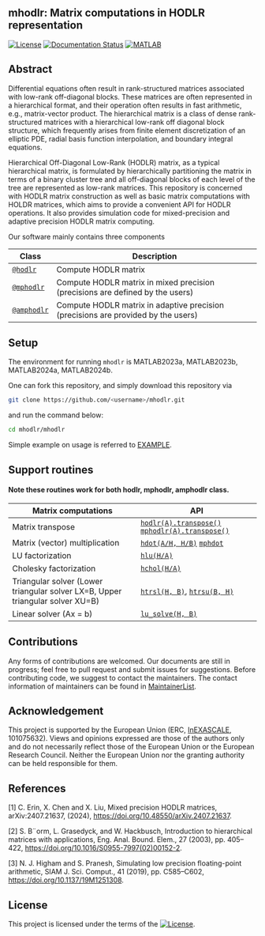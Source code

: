 ##   mhodlr: Matrix computations in HODLR representation

[![License](https://img.shields.io/badge/License-BSD_3--Clause-lightblue.svg)](https://opensource.org/licenses/BSD-3-Clause)
[![Documentation Status](https://readthedocs.org/projects/mhodlr/badge/?version=latest)](https://mhodlr.readthedocs.io/en/latest/?badge=latest)
[![MATLAB](https://github.com/chenxinye/mhodlr/actions/workflows/ci.yml/badge.svg)](https://github.com/chenxinye/mhodlr/actions/workflows/ci.yml)

## Abstract


Differential equations often result in rank-structured matrices associated with low-rank off-diagonal blocks. These matrices are often represented in a hierarchical format, and their operation often results in fast arithmetic, e.g., matrix-vector product.  The hierarchical matrix is a class of dense rank-structured matrices with a hierarchical low-rank off diagonal block structure, which frequently arises from finite element discretization of an elliptic PDE, radial basis function interpolation, and boundary integral equations. 

Hierarchical Off-Diagonal Low-Rank (HODLR) matrix, as a typical hierarchical matrix, is formulated by hierarchically partitioning the matrix in terms of a binary cluster tree and all off-diagonal blocks of each level of the tree are represented as low-rank matrices. This repository is concerned with HODLR matrix construction as well as basic matrix computations with HOLDR matrices, which aims to provide a convenient API for HODLR operations. It also provides simulation code for mixed-precision and adaptive precision HODLR matrix computing.  



Our software mainly contains three components

|  Class | Description|
|  ----  | ----  |
|  [``@hodlr``](https://github.com/chenxinye/mhodlr/blob/main/mhodlr/%40hodlr/hodlr.m) | Compute HODLR matrix|
|  [``@mphodlr``](https://github.com/chenxinye/mhodlr/blob/main/mhodlr/%40mphodlr/mphodlr.m) | Compute HODLR matrix in mixed precision (precisions are defined by the users) |
|  [``@amphodlr``](https://github.com/chenxinye/mhodlr/blob/main/mhodlr/%40amphodlr/amphodlr.m) | Compute HODLR matrix in adaptive precision (precisions are provided by the users) |



Setup
-------

The environment for running ``mhodlr`` is MATLAB2023a, MATLAB2023b, MATLAB2024a, MATLAB2024b.

One can fork this repository, and simply download this repository via
```bash
git clone https://github.com/<username>/mhodlr.git
```
and run the command below:
```bash
cd mhodlr/mhodlr
```

Simple example on usage is referred to  [EXAMPLE](https://github.com/chenxinye/mhodlr/blob/main/EXAMPLE.md).

Support routines
---------------

#### Note these routines work for both hodlr, mphodlr, amphodlr class.

|  Matrix computations | API|
|  ----  | ----  |
| Matrix transpose   | [``hodlr(A).transpose()``](https://github.com/chenxinye/mhodlr/blob/main/mhodlr/%40hodlr/hodlr.m) [``mphodlr(A).transpose()``](https://github.com/chenxinye/mhodlr/blob/main/mhodlr/%40mphodlr/mphodlr.m)|
| Matrix (vector) multiplication | [``hdot(A/H, H/B)``](https://github.com/chenxinye/mhodlr/blob/main/mhodlr/%40hodlr/hdot.m) [``mphdot``](https://github.com/chenxinye/mhodlr/blob/main/mhodlr/%40mphodlr/mphdot.m) |
| LU factorization   | [``hlu(H/A)``](https://github.com/chenxinye/mhodlr/blob/main/mhodlr/%40hodlr/hlu.m)|
| Cholesky factorization  | [``hchol(H/A)``](https://github.com/chenxinye/mhodlr/blob/main/mhodlr/%40hodlr/hchol.m)|
| Triangular solver (Lower triangular solver LX=B, Upper triangular solver XU=B) |[``htrsl(H, B)``](https://github.com/chenxinye/mhodlr/blob/main/mhodlr/%40hodlr/htrsl.m), [``htrsu(B, H)``](https://github.com/chenxinye/mhodlr/blob/main/mhodlr/%40hodlr/htrsu.m)|
| Linear solver (Ax = b) |[``lu_solve(H, B)``](https://github.com/chenxinye/mhodlr/blob/main/mhodlr/%40hodlr/lu_solve.m)|

Contributions
---------------
Any forms of contributions are welcomed. Our documents are still in progress; feel free to pull request and submit issues for suggestions. Before contributing code, we suggest to contact the maintainers. The contact information of maintainers can be found in  [MaintainerList](https://github.com/chenxinye/mhodlr/blob/main/maintainerList).


Acknowledgement
---------------
This project is supported by the European Union (ERC, [InEXASCALE](https://www.karlin.mff.cuni.cz/~carson/inexascale), 101075632). Views and opinions
 expressed are those of the authors only and do not necessarily reflect those of the European
 Union or the European Research Council. Neither the European Union nor the granting
 authority can be held responsible for them.




References
---------------
[1] C. Erin, X. Chen and X. Liu, Mixed precision HODLR matrices, arXiv:2407.21637, (2024), https://doi.org/10.48550/arXiv.2407.21637.

[2] S. B¨orm, L. Grasedyck, and W. Hackbusch, Introduction to hierarchical matrices with
 applications, Eng. Anal. Bound. Elem., 27 (2003), pp. 405–422, https://doi.org/10.1016/S0955-7997(02)00152-2.

[3] N. J. Higham and S. Pranesh, Simulating low precision floating-point arithmetic, SIAM J.
 Sci. Comput., 41 (2019), pp. C585–C602, https://doi.org/10.1137/19M1251308.


License
----------------

This project is licensed under the terms of the [![License](https://img.shields.io/badge/License-BSD%203--Clause-blue.svg)](https://opensource.org/licenses/BSD-3-Clause).
